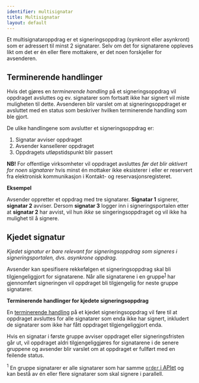 ```yaml
---
identifier: multisignatar
title: Multisignatar
layout: default
---
```


Et multisignataroppdrag er et signeringsoppdrag (synkront eller asynkront) som er adressert til minst 2 signatarer. Selv om det for signatarene oppleves likt om det er én eller flere mottakere, er det noen forskjeller for avsenderen.

## Terminerende handlinger

Hvis det gjøres en _terminerende handling_ på et signeringsoppdrag vil oppdraget avsluttes og ev. signatarer som fortsatt ikke har signert vil miste muligheten til dette. Avsenderen blir varslet om at signeringsoppdraget er avsluttet med en status som beskriver hvilken terminerende handling som ble gjort. 

De ulike handlingene som avslutter et signeringsoppdrag er:

1. Signatar avviser oppdraget
1. Avsender kansellerer oppdraget
1. Oppdragets utløpstidspunkt blir passert

**NB!** For offentlige virksomheter vil oppdraget avsluttes _før det blir aktivert for noen signatarer_ hvis minst én mottaker ikke eksisterer i eller er reservert fra elektronisk kommunikasjon i Kontakt- og reservasjonsregisteret.

**Eksempel**

Avsender oppretter et oppdrag med tre signatarer. __Signatar 1__ signerer, __signatar 2__ avviser. Dersom __signatar 3__ logger inn i signeringsportalen etter at __signatar 2__ har avvist, vil hun _ikke_ se singeringsoppdraget og vil ikke ha mulighet til å signere.

## Kjedet signatur

_Kjedet signatur er bare relevant for signeringsoppdrag som signeres i signeringsportalen, dvs. asynkrone oppdrag._

Avsender kan spesifisere rekkefølgen et signeringsoppdrag skal bli tilgjengeliggjort for signatarene. Når alle signatarene i en gruppe<sup>[1](#fotnote-gruppe)</sup> har gjennomført signeringen vil oppdraget bli tilgjengelig for neste gruppe signatarer.

**Terminerende handlinger for kjedete signeringsoppdrag**

En [terminerende handling](#terminerende-handlinger) på et kjedet signeringsoppdrag vil føre til at oppdraget avsluttes for alle signatarer som enda ikke har signert, inkludert de signatarer som ikke har fått oppdraget tilgjengeliggjort enda.

Hvis en signatar i første gruppe avviser oppdraget eller signeringsfristen går ut, vil oppdraget aldri tilgjengeliggjøres for signatarene i de senere gruppene og avsender blir varslet om at oppdraget er fullført med en feilende status. 

<a name="fotnote-gruppe"><sup>1</sup></a> En gruppe signatarer er alle signatarer som har samme [`order` i APIet](https://github.com/digipost/signature-api-specification/blob/master/schema/xsd/portal.xsd#L70) og kan bestå av én eller flere signatarer som skal signere i parallell.
